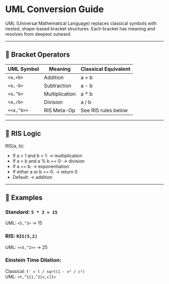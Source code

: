# UML Conversion Guide

UML (Universal Mathematical Language) replaces classical symbols with nested, shape-based bracket structures. Each bracket has meaning and resolves from deepest outward.

---

## 🔢 Bracket Operators

| UML Symbol | Meaning        | Classical Equivalent |
|------------|----------------|-----------------------|
| `<a,+b>`   | Addition        | a + b                |
| `<a,-b>`   | Subtraction     | a - b                |
| `<a,^b>`   | Multiplication  | a * b                |
| `<a,/b>`   | Division        | a / b                |
| `<<a,^b>>` | RIS Meta-Op     | See RIS rules below  |

---

## 🔁 RIS Logic

RIS(a, b):

- If a > 1 and b > 1: → multiplication
- If a > b and a % b == 0: → division
- If a == b: → exponentiation
- If either a or b == 0: → return 0
- Default: → addition

---

## 📘 Examples

### Standard: `5 * 3 = 15`  
UML: `<5,^3>` → 15

### RIS: `RIS(5,2)`  
UML: `<<5,^2>>` → 25

### Einstein Time Dilation:  
Classical: `t' = t / sqrt(1 - v² / c²)`  
UML: `<t,^½{1,^2[v,c]}>`
